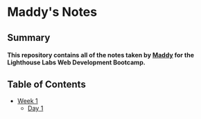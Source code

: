 # Maddy's Notes

## Summary
#### This repository contains all of the notes taken by [Maddy](https://github.com/maddyzt) for the Lighthouse Labs Web Development Bootcamp.

## Table of Contents
* [Week 1](/Week_1)
  * [Day 1](/Week_1/Day_1)